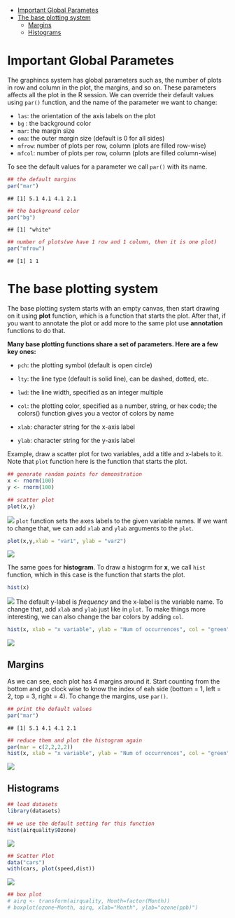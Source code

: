 -   [Important Global Parametes](#important-global-parametes)
-   [The base plotting system](#the-base-plotting-system)
    -   [Margins](#margins)
    -   [Histograms](#histograms)

Important Global Parametes
==========================

The graphincs system has global parameters such as, the number of plots in row and column in the plot, the margins, and so on. These parameters affects all the plot in the R session. We can override their default values using `par()` function, and the name of the parameter we want to change:

-   `las`: the orientation of the axis labels on the plot
-   `bg` : the background color
-   `mar`: the margin size
-   `oma`: the outer margin size (default is 0 for all sides)
-   `mfrow`: number of plots per row, column (plots are filled row-wise)
-   `mfcol`: number of plots per row, column (plots are filled column-wise)

To see the default values for a parameter we call `par()` with its name.

``` r
## the default margins
par("mar")
```

    ## [1] 5.1 4.1 4.1 2.1

``` r
## the background color
par("bg")
```

    ## [1] "white"

``` r
## number of plots(we have 1 row and 1 column, then it is one plot)
par("mfrow")
```

    ## [1] 1 1

The base plotting system
========================

The base plotting system starts with an empty canvas, then start drawing on it using **plot** function, which is a function that starts the plot. After that, if you want to annotate the plot or add more to the same plot use **annotation** functions to do that.

**Many base plotting functions share a set of parameters. Here are a few key ones:**

-   `pch`: the plotting symbol (default is open circle)
-   `lty`: the line type (default is solid line), can be dashed, dotted, etc.
-   `lwd`: the line width, specified as an integer multiple
-   `col`: the plotting color, specified as a number, string, or hex code; the colors() function gives you a vector of colors by name
-   `xlab`: character string for the x-axis label

-   `ylab`: character string for the y-axis label

Example, draw a scatter plot for two variables, add a title and x-labels to it. Note that `plot` function here is the function that starts the plot.

``` r
## generate random points for demonstration
x <- rnorm(100)
y <- rnorm(100)

## scatter plot
plot(x,y)
```

![](PlottingSystems_files/figure-markdown_github/unnamed-chunk-2-1.png) `plot` function sets the axes labels to the given variable names. If we want to change that, we can add `xlab` and `ylab` arguments to the `plot`.

``` r
plot(x,y,xlab = "var1", ylab = "var2")
```

![](PlottingSystems_files/figure-markdown_github/unnamed-chunk-3-1.png)

The same goes for **histogram**. To draw a histogrm for **x**, we call `hist` function, which in this case is the function that starts the plot.

``` r
hist(x)
```

![](PlottingSystems_files/figure-markdown_github/unnamed-chunk-4-1.png) The default y-label is *frequency* and the x-label is the variable name. To change that, add `xlab` and `ylab` just like in `plot`. To make things more interesting, we can also change the bar colors by adding `col`.

``` r
hist(x, xlab = "x variable", ylab = "Num of occurrences", col = "green")
```

![](PlottingSystems_files/figure-markdown_github/unnamed-chunk-5-1.png)

Margins
-------

As we can see, each plot has 4 margins around it. Start counting from the bottom and go clock wise to know the index of eah side (bottom = 1, left = 2, top = 3, right = 4). To change the margins, use `par()`.

``` r
## print the default values
par("mar")
```

    ## [1] 5.1 4.1 4.1 2.1

``` r
## reduce them and plot the histogram again
par(mar = c(2,2,2,2))
hist(x, xlab = "x variable", ylab = "Num of occurrences", col = "green")
```

![](PlottingSystems_files/figure-markdown_github/unnamed-chunk-6-1.png)

Histograms
----------

``` r
## load datasets
library(datasets)

## we use the default setting for this function
hist(airquality$Ozone) 
```

![](PlottingSystems_files/figure-markdown_github/unnamed-chunk-7-1.png)

``` r
## Scatter Plot
data("cars")
with(cars, plot(speed,dist))
```

![](PlottingSystems_files/figure-markdown_github/unnamed-chunk-7-2.png)

``` r
## box plot
# airq <- transform(airquality, Month=factor(Month))
# boxplot(ozone~Month, airq, xlab="Month", ylab="ozone(ppb)")
```
